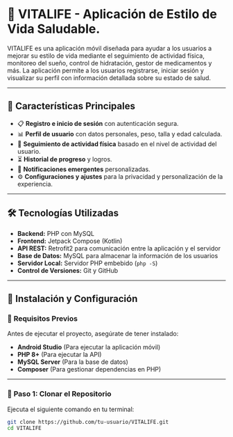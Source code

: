 # 🌿 VITALIFE - Aplicación de Estilo de Vida Saludable.

VITALIFE es una aplicación móvil diseñada para ayudar a los usuarios a mejorar su estilo de vida mediante el seguimiento de actividad física, monitoreo del sueño, control de hidratación, gestor de medicamentos y más. La aplicación permite a los usuarios registrarse, iniciar sesión y visualizar su perfil con información detallada sobre su estado de salud.

---

## 📢 **Características Principales**
- 📋 **Registro e inicio de sesión** con autenticación segura.
- 📊 **Perfil de usuario** con datos personales, peso, talla y edad calculada.
- 🏃 **Seguimiento de actividad física** basado en el nivel de actividad del usuario.
- ⏳ **Historial de progreso** y logros.
- 🔔 **Notificaciones emergentes** personalizadas.
- ⚙️ **Configuraciones y ajustes** para la privacidad y personalización de la experiencia.

---

## 🛠 **Tecnologías Utilizadas**
- **Backend:** PHP con MySQL
- **Frontend:** Jetpack Compose (Kotlin)
- **API REST:** Retrofit2 para comunicación entre la aplicación y el servidor
- **Base de Datos:** MySQL para almacenar la información de los usuarios
- **Servidor Local:** Servidor PHP embebido (`php -S`)
- **Control de Versiones:** Git y GitHub

---

## 🚀 **Instalación y Configuración**

### 🔹 **Requisitos Previos**
Antes de ejecutar el proyecto, asegúrate de tener instalado:
- **Android Studio** (Para ejecutar la aplicación móvil)
- **PHP 8+** (Para ejecutar la API)
- **MySQL Server** (Para la base de datos)
- **Composer** (Para gestionar dependencias en PHP)

---

### 📌 **Paso 1: Clonar el Repositorio**
Ejecuta el siguiente comando en tu terminal:
```bash
git clone https://github.com/tu-usuario/VITALIFE.git
cd VITALIFE
